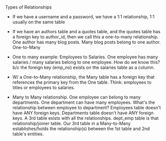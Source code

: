 Types of Relationships
- If we have a username and a password, we have a 1:1 relationship, 1:1 usually on the same table
- If we have an authors table and a quotes table, and the quotes table has a foreign key to author_id, then we call this a one-to-many relationship. One author has many blog posts. Many blog posts belong to one author. One-to-Many
- One to many example: Employees to Salaries. One employee has many salaries / many salaries belong to one employee. How do we know this? b/c the foreign key (emp_no) exists on the salaries table as a column.
- W/ a One-to-Many relationship, the Many table has a foreign key that references the primary key from the One table. Think: employees to titles or employees to salaries.

- Many to Many relationship. One employee can belong to many departments. One department can have many employees. What's the relationship between employee to department? Employees table doesn't have ANY foreign keys. Departments table doesn't have ANY foreign keys. A 3rd table exists with all the relationships. dept_emp table is that relationship/joiner table. Our 3rd table in a Many-to-Many establishes/holds the relationship(s) between the 1st table and 2nd table's entities.